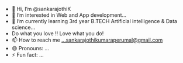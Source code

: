 - 👋 Hi, I’m @sankarajothiK
- 👀 I’m interested in Web and App development...
- 🌱 I’m currently learning 3rd year B.TECH Artificial intelligence & Data science...
- Do what you love !! Love what you do!
- 📫 How to reach me ...sankarajothikumaraperumal@gmail.com
- 😄 Pronouns: ...
- ⚡ Fun fact: ...

<!---
sankarajothiK/sankarajothiK is a ✨ special ✨ repository because its `README.md` (this file) appears on your GitHub profile.
You can click the Preview link to take a look at your changes.
--->
